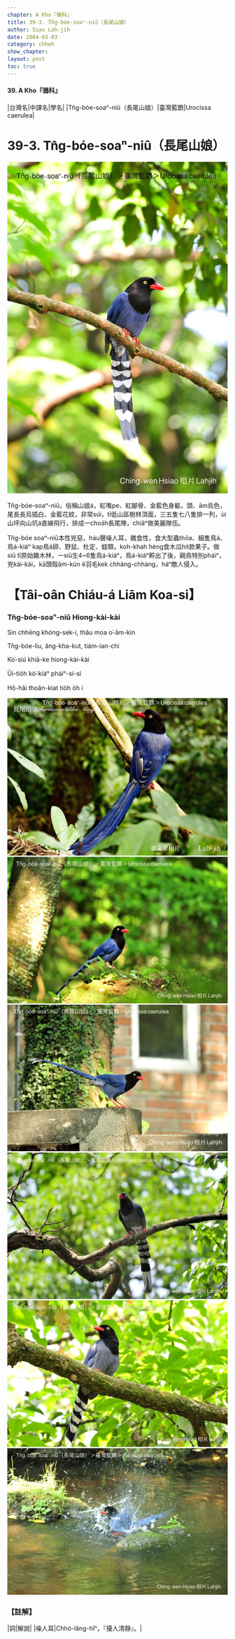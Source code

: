 ```yaml
---
chapter: A Kho『鴉科』
title: 39-3. Tn̂g-bóe-soaⁿ-niû（長尾山娘）
author: Siau Lah-jih
date: 2004-03-03
category: chheh
show_chapter: 
layout: post
toc: true
---
```


#### 39. A Kho『鴉科』


|台灣名|中譯名|學名|
|Tn̂g-bóe-soaⁿ-niû（長尾山娘）|臺灣藍鵲|Urocissa caerulea|


# 39-3. Tn̂g-bóe-soaⁿ-niû（長尾山娘）

![](../too5/39/39-3-3.Tn̂g-bóe-soaⁿ-niû.jpg)


Tn̂g-bóe-soaⁿ-niû，俗稱山娘á，紅嘴pe、紅腳骨、金藍色身軀，頭、ām烏色，尾長長烏插白、金藍花紋，非常súi，tī低山區樹林頂面，三五隻七八隻排一列，ùi山坪向山坑á直線飛行，排成一choa̍h長尾陣，chiâⁿ做美麗隊伍。
 
Tn̂g-bóe soaⁿ-niû本性兇惡，háu聲噪人耳，雜食性，食大型蟲thōa、細隻鳥á、鳥á-kiáⁿ kap鳥á卵、野鼠、杜定、蛙類，koh-khah hèng食木瓜hit款果子。做siū tī原始雜木林，一siū生4~6隻鳥á-kiáⁿ，鳥á-kiáⁿ孵出了後，親鳥特別pháiⁿ，兇kài-kài，kā頭殼ām-kún ê羽毛kek chhàng-chhàng，háⁿ敵人侵入。



# 【Tâi-oân Chiáu-á Liām Koa-si】

### **Tn̂g-bóe-soaⁿ-niû Hiong-kài-kài**


Sin chhēng khóng-sek-i, thâu moa o͘-ām-kin

Tn̂g-bóe-liu, âng-kha-kut, tiám-ian-chi

Kò͘-siú khiā-ke hiong-kài-kài

Ūi-tio̍h kò͘-kiáⁿ pháiⁿ-sí-sí

Hô-hâi thoân-kiat tio̍h o̍h i



![](../too5/39/39-3-7.Tn̂g-bóe-soaⁿ-niû.jpg)
![](../too5/39/39-3-5.Tn̂g-bóe-soaⁿ-niû.jpg)
![](../too5/39/39-3-6.Tn̂g-bóe-soaⁿ-niû.jpg)
![](../too5/39/39-3-1.Tn̂g-bóe-soaⁿ-niû.jpg)
![](../too5/39/39-3-2.Tn̂g-bóe-soaⁿ-niû.jpg)
![](../too5/39/39-3-4.Tn̂g-bóe-soaⁿ-niû.jpg)



### 【註解】

|詞|解說|
|噪人耳|Chhò-lâng-hīⁿ，『擾人清靜』。|

